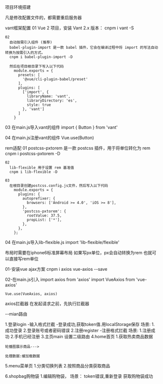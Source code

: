 
项目环境搭建

  凡是修改配置文件的，都需要重启服务器

  vant框架配置
    01
      Vue 2 项目，安装 Vant 2.x 版本：
      cnpm i vant -S

    02
      自动按需引入组件 (推荐)
      babel-plugin-import 是一款 babel 插件，它会在编译过程中将 import 的写法自动转换为按需引入的方式。
      cnpm i babel-plugin-import -D

      然后在项目根目录下写入以下代码
        module.exports = {
          presets: [
            '@vue/cli-plugin-babel/preset'
          ],
          plugins: [
            ['import', {
              libraryName: 'vant',
              libraryDirectory: 'es',
              style: true
            }, 'vant']
          ]
        }


   03
      在main.js导入vant的组件
      import { Button } from 'vant'

   04 
      在main.js注册vant的组件
      Vue.use(Button)

  
  rem适配
    01
      postcss-pxtorem 是一款 postcss 插件，用于将单位转化为 rem
      cnpm i postcss-pxtorem -D

    02
      lib-flexible 用于设置 rem 基准值
      cnpm i lib-flexible -D

    03
      在根目录创建postcss.config.js文件，然后写入以下代码
        module.exports = {
          plugins: {
            autoprefixer: {
              browsers: ['Android >= 4.0', 'iOS >= 8'],
            },
            'postcss-pxtorem': {
              rootValue: 37.5,
              propList: ['*'],
            },
          },
        };

  04
    在main.js导入lib-flexible.js
    import 'lib-flexible/flexible'

  布局时需要在iphone6标准屏幕布局
  如果写px单位，px会自动转换为rem
  也就可以直接写rem单位


  01-安装vue ajax方案
    cnpm i axios vue-axios --save

  02-在main.js引入
    import axios from 'axios'
    import VueAxios from 'vue-axios'

    Vue.use(VueAxios, axios)


  axios拦截器
    在发起请求之前，先执行拦截器



 --mian路由
  

1.登录login
  -输入格式拦截
  -登录成功,获取token值.用localStorage保存
   场景:
       1.成功登录
       2.登录账号或者密码错误
2.注册register
  -注册格式拦截
  场景:
       1.注册成功
       2.手机已经注册
3.主页main
   设置二级路由
4.home首页
  1.获取热卖商品数据
  
    轮播图展示商品--->
    
    处理数据:缓加载数据
5.menu菜单页
  1.分类切换列表
  2.按照商品分类获取商品

6.shopbag购物袋
  1.编辑购物袋，
  场景：
  token错误,重新登录
  获取购物袋成功
    


    
  
    
     
    
       